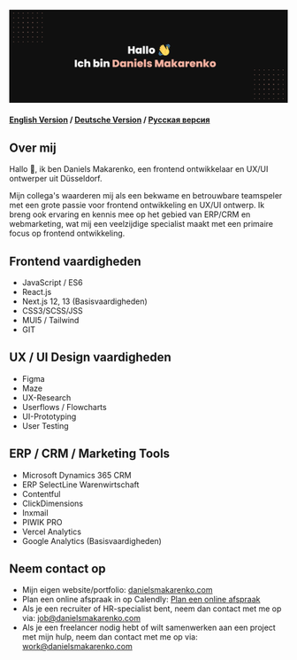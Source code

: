 [![Daniels Makarenko's GitHub Banner](daniels-makarenko_git.png)]([https://braydoncoyer.dev](https://www.daniels-makarenko.com/))

#### [English Version](https://github.com/danielsmak/danielsmak/blob/main/danielsmakarenko_en.md) / [Deutsche Version](https://github.com/danielsmak/danielsmak/blob/main/readme.md) / [Русская версия](https://github.com/danielsmak/danielsmak/blob/main/danielsmakarenko_ru.md)



## Over mij


Hallo 👋, ik ben Daniels Makarenko, een frontend ontwikkelaar en UX/UI ontwerper uit Düsseldorf.

Mijn collega's waarderen mij als een bekwame en betrouwbare teamspeler met een grote passie voor frontend ontwikkeling en UX/UI ontwerp. Ik breng ook ervaring en kennis mee op het gebied van ERP/CRM en webmarketing, wat mij een veelzijdige specialist maakt met een primaire focus op frontend ontwikkeling.

## Frontend vaardigheden

- JavaScript / ES6
- React.js
- Next.js 12, 13 (Basisvaardigheden)
- CSS3/SCSS/JSS
- MUI5 / Tailwind
- GIT

## UX / UI Design vaardigheden

- Figma
- Maze
- UX-Research 
- Userflows / Flowcharts
- UI-Prototyping
- User Testing

## ERP / CRM / Marketing Tools

- Microsoft Dynamics 365 CRM 
- ERP SelectLine Warenwirtschaft 
- Contentful
- ClickDimensions 
- Inxmail
- PIWIK PRO 
- Vercel Analytics 
- Google Analytics  (Basisvaardigheden)

## Neem contact op

- Mijn eigen website/portfolio: [danielsmakarenko.com](https://www.daniels-makarenko.com/ "danielsmakarenko.com") 
- Plan een online afspraak in op Calendly: [Plan een online afspraak](https://calendly.com/danielsmakarenko/ "Plan een online afspraak")
- Als je een recruiter of HR-specialist bent, neem dan contact met me op via: [job@danielsmakarenko.com](mailto:job@danielsmakarenko.com)
- Als je een freelancer nodig hebt of wilt samenwerken aan een project met mijn hulp, neem dan contact met me op via: [work@danielsmakarenko.com](mailto:work@danielsmakarenko.com)
